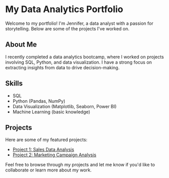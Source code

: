 # My Data Analytics Portfolio

Welcome to my portfolio! I'm Jennifer, a data analyst with a passion for storytelling. Below are some of the projects I've worked on.

## About Me

I recently completed a data analytics bootcamp, where I worked on projects involving SQL, Python, and data visualization. I have a strong focus on extracting insights from data to drive decision-making.

## Skills

- SQL
- Python (Pandas, NumPy)
- Data Visualization (Matplotlib, Seaborn, Power BI)
- Machine Learning (basic knowledge)

## Projects

Here are some of my featured projects:

- [Project 1: Sales Data Analysis](./projects/project_1)
- [Project 2: Marketing Campaign Analysis](./projects/project_2)

Feel free to browse through my projects and let me know if you'd like to collaborate or learn more about my work.

